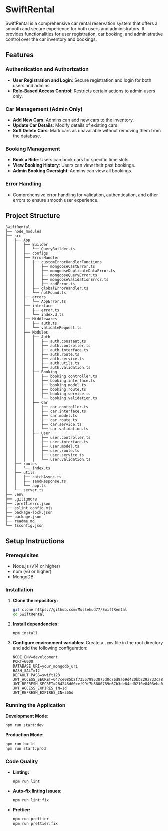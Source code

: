 
# SwiftRental

SwiftRental is a comprehensive car rental reservation system that offers a smooth and secure experience for both users and administrators. It provides functionalities for user registration, car booking, and administrative control over the car inventory and bookings.

## Features

### Authentication and Authorization
- **User Registration and Login**: Secure registration and login for both users and admins.
- **Role-Based Access Control**: Restricts certain actions to admin users only.

### Car Management (Admin Only)
- **Add New Cars**: Admins can add new cars to the inventory.
- **Update Car Details**: Modify details of existing cars.
- **Soft Delete Cars**: Mark cars as unavailable without removing them from the database.

### Booking Management
- **Book a Ride**: Users can book cars for specific time slots.
- **View Booking History**: Users can view their past bookings.
- **Admin Booking Oversight**: Admins can view all bookings.

### Error Handling
- Comprehensive error handling for validation, authentication, and other errors to ensure smooth user experience.

## Project Structure

```
SwiftRental
├── node_modules
├── src
│   ├── App
│   │   ├── Builder
│   │   │   └── QueryBuilder.ts
│   │   ├── configs
│   │   ├── ErrorHandler
│   │   │   ├── customErrorHandlerFunctions
│   │   │   │   ├── mongooseCastError.ts
│   │   │   │   ├── mongooseDuplicateDataError.ts
│   │   │   │   ├── mongooseQueryError.ts
│   │   │   │   ├── mongooseValidationError.ts
│   │   │   │   ├── zodError.ts
│   │   │   ├── globalErrorHandler.ts
│   │   │   └── notFound.ts
│   │   ├── errors
│   │   │   └── AppError.ts
│   │   ├── interface
│   │   │   ├── error.ts
│   │   │   └── index.d.ts
│   │   ├── Middlewares
│   │   │   ├── auth.ts
│   │   │   └── validateRequest.ts
│   │   ├── Modules
│   │   │   ├── Auth
│   │   │   │   ├── auth.constant.ts
│   │   │   │   ├── auth.controller.ts
│   │   │   │   ├── auth.interface.ts
│   │   │   │   ├── auth.route.ts
│   │   │   │   ├── auth.service.ts
│   │   │   │   ├── auth.utils.ts
│   │   │   │   ├── auth.validation.ts
│   │   │   ├── Booking
│   │   │   │   ├── booking.controller.ts
│   │   │   │   ├── booking.interface.ts
│   │   │   │   ├── booking.model.ts
│   │   │   │   ├── booking.route.ts
│   │   │   │   ├── booking.service.ts
│   │   │   │   └── booking.validation.ts
│   │   │   ├── Car
│   │   │   │   ├── car.controller.ts
│   │   │   │   ├── car.interface.ts
│   │   │   │   ├── car.model.ts
│   │   │   │   ├── car.route.ts
│   │   │   │   ├── car.service.ts
│   │   │   │   └── car.validation.ts
│   │   │   ├── User
│   │   │   │   ├── user.controller.ts
│   │   │   │   ├── user.interface.ts
│   │   │   │   ├── user.model.ts
│   │   │   │   ├── user.route.ts
│   │   │   │   ├── user.service.ts
│   │   │   │   └── user.validation.ts
│   ├── routes
│   │   └── index.ts
│   ├── utils
│   │   ├── catchAsync.ts
│   │   ├── sendResponse.ts
│   │   └── app.ts
│   └── server.ts
├── .env
├── .gitignore
├── .prettierrc.json
├── eslint.config.mjs
├── package-lock.json
├── package.json
├── readme.md
└── tsconfig.json
```

## Setup Instructions

### Prerequisites
- Node.js (v14 or higher)
- npm (v6 or higher)
- MongoDB

### Installation

1. **Clone the repository:**
   ```bash
   git clone https://github.com/Muslehud77/SwiftRental
   cd SwiftRental
   ```

2. **Install dependencies:**
   ```bash
   npm install
   ```

3. **Configure environment variables:**
   Create a `.env` file in the root directory and add the following configuration:

   ```env
   NODE_ENV=development
   PORT=6000
   DATABASE_URI=your_mongodb_uri
   HASH_SALT=12
   DEFAULT_PASS=swift123
   JWT_ACCESS_SECRET=647ce085b2f735579953875d0c76d9a69d420bb229a733ca8aa70595e709c082
   JWT_REFRESH_SECRET=284248d00cef99f7b3800789e67b3de84cd0210e8403eba08d80c2d7c49133c6
   JWT_ACCESS_EXPIRES_IN=1d
   JWT_REFRESH_EXPIRES_IN=365d
   ```

### Running the Application

**Development Mode:**
```bash
npm run start:dev
```

**Production Mode:**
```bash
npm run build
npm run start:prod
```

### Code Quality

- **Linting:**
  ```bash
  npm run lint
  ```

- **Auto-fix linting issues:**
  ```bash
  npm run lint:fix
  ```

- **Prettier:**
  ```bash
  npm run prettier
  npm run prettier:fix
  ```

